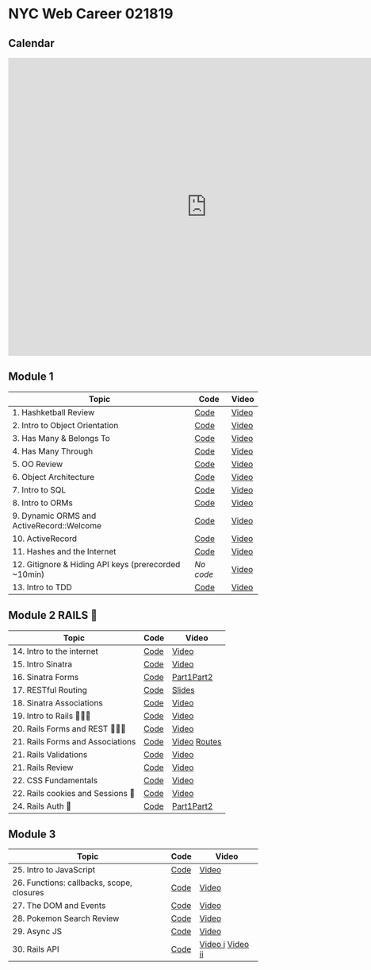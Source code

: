 # NYC Web Career 021819

## Calendar
<iframe src="https://calendar.google.com/calendar/embed?src=flatironschool.com_tbp7g1lf0tfdf3quohkpivj4f4%40group.calendar.google.com&ctz=America%2FNew_York" style="border: 0" width="800" height="600" frameborder="0" scrolling="no"></iframe>

## Module 1
| Topic            | Code                | Video                |
| -----            | ----                | -----                |
| 1. Hashketball Review | [Code](https://github.com/learn-co-students/nyc-web-students-021819/tree/master/01-hashketball-review) | [Video](https://www.youtube.com/watch?v=iyFZxjSX41k&feature=youtu.be) |
| 2. Intro to Object Orientation | [Code](https://github.com/learn-co-students/nyc-web-students-021819/tree/master/02-intro-to-oo) | [Video](https://www.youtube.com/watch?v=ad9bHt4Y-tE&feature=youtu.be) |
| 3. Has Many & Belongs To | [Code](https://github.com/learn-co-students/nyc-web-students-021819/tree/master/03-oo-relations-one-to-many) | [Video](https://www.youtube.com/watch?v=Sf5yMxKWxEg&feature=youtu.be) |
| 4. Has Many Through | [Code](https://github.com/learn-co-students/nyc-web-students-021819/tree/master/04-oo-many-to-many) | [Video](https://www.youtube.com/watch?v=Ts12HKOrSpU&feature=youtu.be) |
| 5. OO Review | [Code](https://github.com/learn-co-students/nyc-web-students-021819/tree/master/05-oo-review) | [Video](https://youtu.be/lnDQveAHJu8) |
| 6. Object Architecture | [Code](https://github.com/learn-co-students/nyc-web-students-021819/tree/master/06-object-architecture) | [Video](https://www.youtube.com/watch?v=Nj9hnjvQU2o&feature=youtu.be) |
| 7. Intro to SQL | [Code](https://github.com/learn-co-students/nyc-web-students-021819/tree/master/07-into-to-sql) | [Video](https://www.youtube.com/watch?v=lT10giPpt48&feature=youtu.be) |
| 8. Intro to ORMs | [Code](https://github.com/learn-co-students/nyc-web-students-021819/tree/master/08-intro-to-orms) | [Video](https://www.youtube.com/watch?v=KpS3O7vF8C0&feature=youtu.be) |
| 9. Dynamic ORMS and ActiveRecord::Welcome | [Code](https://github.com/learn-co-students/nyc-web-students-021819/tree/master/09-dynamic-orms) | [Video](https://www.youtube.com/watch?v=JTTmiLY_t3Y&feature=youtu.be) |
| 10. ActiveRecord | [Code](https://github.com/learn-co-students/nyc-web-students-021819/tree/master/10-activerecord) | [Video](https://www.youtube.com/watch?v=yMDLFvL9jy8&feature=youtu.be)|
| 11. Hashes and the Internet | [Code](https://github.com/learn-co-students/nyc-web-students-021819/tree/master/11-hashes-and-the-internet) | [Video](https://www.youtube.com/watch?v=g_oPVhjn31Q&feature=youtu.be) |
| 12. Gitignore & Hiding API keys (prerecorded ~10min) | _No code_ | [Video](https://www.youtube.com/watch?v=5MEpPVREUjE&feature=youtu.be) |
| 13. Intro to TDD | [Code](https://github.com/learn-co-students/nyc-web-students-021819/tree/master/12-intro-to-tdd) | [Video](https://www.youtube.com/watch?v=vvHNXAwMWRA&feature=youtu.be) |

## Module 2 RAILS 🚂
| Topic            | Code                | Video                |
| -----            | ----                | -----                |
| 14. Intro to the internet | [Code](https://github.com/learn-co-students/nyc-web-students-021819/tree/master/13-intro-to-internet) | [Video](https://youtu.be/02-LWfvdmAg) |
| 15. Intro Sinatra | [Code](https://github.com/learn-co-students/nyc-web-students-021819/tree/master/14-intro-to-sinatra) | [Video](https://youtu.be/jDArr5OKeBw) |
| 16. Sinatra Forms | [Code](https://github.com/learn-co-students/nyc-web-students-021819/tree/master/15-sinatra-forms/fakeholidaytown) | [Part1](https://youtu.be/ULxNPAdL9sg)[Part2](https://youtu.be/GRkws2oyKIs)  |
| 17. RESTful Routing | [Code](https://github.com/learn-co-students/nyc-web-students-021819/tree/master/16-restful-routing/flatsushi) | [Slides](https://docs.google.com/presentation/d/1_elK-0OTxI-zFGUSme5JeN-c4Il30Q023RaVxvexwfg/edit#slide=id.g378a2b8862_0_5)  |
| 18. Sinatra Associations | [Code](https://github.com/learn-co-students/nyc-web-students-021819/tree/master/16-sinatra-associations/spellface) | [Video](https://youtu.be/FFtvUBAAxjU)  |
| 19. Intro to Rails 🚂🚂🚂 | [Code](https://github.com/learn-co-students/nyc-web-students-021819/tree/master/17-intro-to-rails) | [Video](https://youtu.be/svcjsxQZvmU)  |
| 20. Rails Forms and REST 🚂🚂🚂 | [Code](https://github.com/learn-co-students/nyc-web-students-021819/tree/master/18-rails-forms/bullred) | [Video](https://youtu.be/UnlsBmbcq8o)  |
| 21. Rails Forms and Associations | [Code](https://github.com/learn-co-students/nyc-web-students-021819/tree/master/19-rails-associations/mintyfresh) | [Video](https://youtu.be/kWdvKMiyr1o) [Routes](https://youtu.be/9JtuTN5cbYA)  |
| 21. Rails Validations | [Code](https://github.com/learn-co-students/nyc-web-students-021819/tree/master/20-rails-validations/spicysauce) | [Video](https://youtu.be/u0oB9YejT2Y)  |
| 21. Rails Review | [Code](https://github.com/learn-co-students/nyc-web-students-021819/tree/master/21-rails-review/revengers) | [Video](https://youtu.be/rTCueju-Lj4)  
| 22. CSS Fundamentals | [Code](https://github.com/learn-co-students/nyc-web-students-021819/tree/master/22-css-fundamentals) | [Video](https://youtu.be/UK3lB3LCzwE)  
| 22. Rails cookies and Sessions 🍪 | [Code](https://github.com/learn-co-students/nyc-web-students-021819/tree/master/22-rails-sessions-cookies) | [Video](https://youtu.be/gtYJmaWnwtE) 
| 24. Rails Auth 🍪 | [Code](https://github.com/learn-co-students/nyc-web-students-021819/tree/master/24-rails-auth) | [Part1](https://youtu.be/XaGIKqg30vc)[Part2](https://youtu.be/K6P2jbsIDGs) |  

## Module 3 
| Topic            | Code                | Video                |
| -----            | ----                | -----                |
| 25. Intro to JavaScript | [Code](https://github.com/learn-co-students/nyc-web-students-021819/tree/master/25-intro-to-js) | [Video](https://www.youtube.com/watch?v=P849szEeWq0&feature=youtu.be) |
| 26. Functions: callbacks, scope, closures | [Code](https://github.com/learn-co-students/nyc-web-students-021819/tree/master/26-functions--callbacks-scopes-closures) | [Video](https://www.youtube.com/watch?v=X0N460iTvd0&feature=youtu.be) |
| 27. The DOM and Events | [Code](https://github.com/learn-co-students/nyc-web-students-021819/tree/master/27-the-dom-and-events) | [Video](https://www.youtube.com/watch?v=G6EZlN5d4LU&feature=youtu.be) |
| 28. Pokemon Search Review | [Code](https://github.com/learn-co-students/nyc-web-students-021819/tree/master/28-dom-review) | [Video](https://youtu.be/U8_oexAMZOk) |
| 29. Async JS | [Code](https://github.com/learn-co-students/nyc-web-students-021819/tree/master/29-async-js)| [Video](https://www.youtube.com/watch?v=JxTeV_7e_NE&feature=youtu.be)|
| 30. Rails API | [Code](https://github.com/learn-co-students/nyc-web-students-021819/tree/master/30-rails-api) | [Video i](https://www.youtube.com/watch?v=sZPpLUKneVk&feature=youtu.be) [Video ii](http://youtu.be/dnX4dfSWbSE) |
